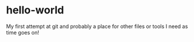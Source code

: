 # hello-world
My first attempt at git and probably a place for other files or tools I need as time goes on!
